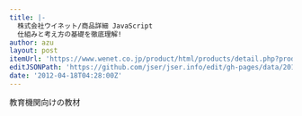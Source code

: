 ```yaml
---
title: |-
  株式会社ウイネット/商品詳細 JavaScript
  仕組みと考え方の基礎を徹底理解!
author: azu
layout: post
itemUrl: 'https://www.wenet.co.jp/product/html/products/detail.php?product_id=315'
editJSONPath: 'https://github.com/jser/jser.info/edit/gh-pages/data/2012/04/index.json'
date: '2012-04-18T04:28:00Z'
---
```

教育機関向けの教材
